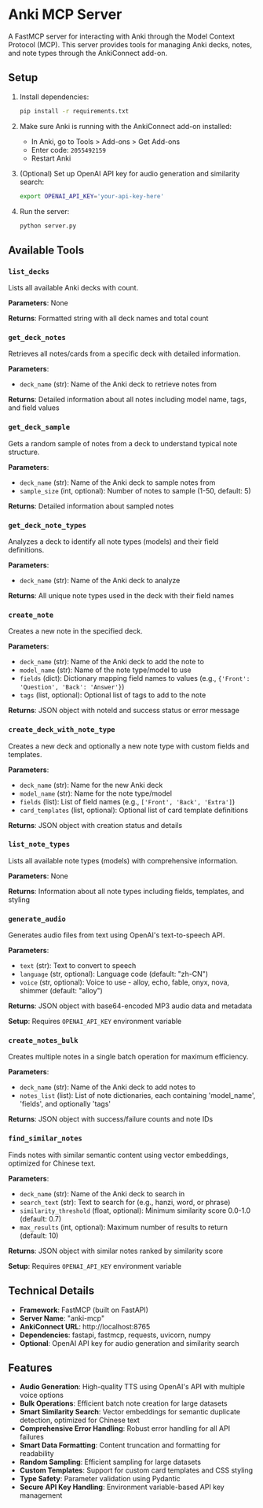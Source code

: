 # Anki MCP Server

A FastMCP server for interacting with Anki through the Model Context Protocol (MCP). This server provides tools for managing Anki decks, notes, and note types through the AnkiConnect add-on.

## Setup

1. Install dependencies:
   ```bash
   pip install -r requirements.txt
   ```

2. Make sure Anki is running with the AnkiConnect add-on installed:
   - In Anki, go to Tools > Add-ons > Get Add-ons
   - Enter code: `2055492159`
   - Restart Anki

3. (Optional) Set up OpenAI API key for audio generation and similarity search:
   ```bash
   export OPENAI_API_KEY='your-api-key-here'
   ```

4. Run the server:
   ```bash
   python server.py
   ```

## Available Tools

### `list_decks`
Lists all available Anki decks with count.

**Parameters**: None

**Returns**: Formatted string with all deck names and total count

### `get_deck_notes`
Retrieves all notes/cards from a specific deck with detailed information.

**Parameters**:
- `deck_name` (str): Name of the Anki deck to retrieve notes from

**Returns**: Detailed information about all notes including model name, tags, and field values

### `get_deck_sample`
Gets a random sample of notes from a deck to understand typical note structure.

**Parameters**:
- `deck_name` (str): Name of the Anki deck to sample notes from
- `sample_size` (int, optional): Number of notes to sample (1-50, default: 5)

**Returns**: Detailed information about sampled notes

### `get_deck_note_types`
Analyzes a deck to identify all note types (models) and their field definitions.

**Parameters**:
- `deck_name` (str): Name of the Anki deck to analyze

**Returns**: All unique note types used in the deck with their field names

### `create_note`
Creates a new note in the specified deck.

**Parameters**:
- `deck_name` (str): Name of the Anki deck to add the note to
- `model_name` (str): Name of the note type/model to use
- `fields` (dict): Dictionary mapping field names to values (e.g., `{'Front': 'Question', 'Back': 'Answer'}`)
- `tags` (list, optional): Optional list of tags to add to the note

**Returns**: JSON object with noteId and success status or error message

### `create_deck_with_note_type`
Creates a new deck and optionally a new note type with custom fields and templates.

**Parameters**:
- `deck_name` (str): Name for the new Anki deck
- `model_name` (str): Name for the note type/model
- `fields` (list): List of field names (e.g., `['Front', 'Back', 'Extra']`)
- `card_templates` (list, optional): Optional list of card template definitions

**Returns**: JSON object with creation status and details

### `list_note_types`
Lists all available note types (models) with comprehensive information.

**Parameters**: None

**Returns**: Information about all note types including fields, templates, and styling

### `generate_audio`
Generates audio files from text using OpenAI's text-to-speech API.

**Parameters**:
- `text` (str): Text to convert to speech
- `language` (str, optional): Language code (default: "zh-CN")
- `voice` (str, optional): Voice to use - alloy, echo, fable, onyx, nova, shimmer (default: "alloy")

**Returns**: JSON object with base64-encoded MP3 audio data and metadata

**Setup**: Requires `OPENAI_API_KEY` environment variable

### `create_notes_bulk`
Creates multiple notes in a single batch operation for maximum efficiency.

**Parameters**:
- `deck_name` (str): Name of the Anki deck to add notes to
- `notes_list` (list): List of note dictionaries, each containing 'model_name', 'fields', and optionally 'tags'

**Returns**: JSON object with success/failure counts and note IDs

### `find_similar_notes`
Finds notes with similar semantic content using vector embeddings, optimized for Chinese text.

**Parameters**:
- `deck_name` (str): Name of the Anki deck to search in
- `search_text` (str): Text to search for (e.g., hanzi, word, or phrase)
- `similarity_threshold` (float, optional): Minimum similarity score 0.0-1.0 (default: 0.7)
- `max_results` (int, optional): Maximum number of results to return (default: 10)

**Returns**: JSON object with similar notes ranked by similarity score

**Setup**: Requires `OPENAI_API_KEY` environment variable

## Technical Details

- **Framework**: FastMCP (built on FastAPI)
- **Server Name**: "anki-mcp"
- **AnkiConnect URL**: http://localhost:8765
- **Dependencies**: fastapi, fastmcp, requests, uvicorn, numpy
- **Optional**: OpenAI API key for audio generation and similarity search

## Features

- **Audio Generation**: High-quality TTS using OpenAI's API with multiple voice options
- **Bulk Operations**: Efficient batch note creation for large datasets
- **Smart Similarity Search**: Vector embeddings for semantic duplicate detection, optimized for Chinese text
- **Comprehensive Error Handling**: Robust error handling for all API failures
- **Smart Data Formatting**: Content truncation and formatting for readability
- **Random Sampling**: Efficient sampling for large datasets
- **Custom Templates**: Support for custom card templates and CSS styling
- **Type Safety**: Parameter validation using Pydantic
- **Secure API Key Handling**: Environment variable-based API key management